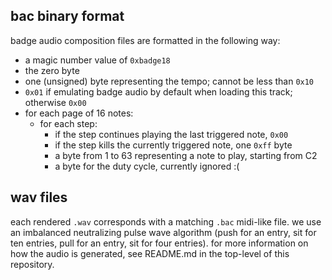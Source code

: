 ## bac binary format

badge audio composition files are formatted in the following way:

  - a magic number value of `0xbadge18`
  - the zero byte
  - one (unsigned) byte representing the tempo; cannot be less than `0x10`
  - `0x01` if emulating badge audio by default when loading this track; otherwise `0x00`
  - for each page of 16 notes:
      - for each step:
          - if the step continues playing the last triggered note, `0x00`
          - if the step kills the currently triggered note, one `0xff` byte
          - a byte from 1 to 63 representing a note to play, starting from C2
          - a byte for the duty cycle, currently ignored :(

## wav files

each rendered `.wav` corresponds with a matching `.bac` midi-like file. we use an imbalanced neutralizing pulse wave algorithm (push for an entry, sit for ten entries, pull for an entry, sit for four entries). for more information on how the audio is generated, see README.md in the top-level of this repository.
